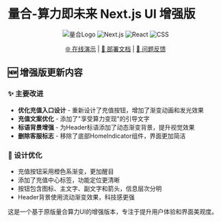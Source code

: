 # 量合-算力即未来 Next.js UI 增强版

<div align="center">

![量合Logo](https://img.shields.io/badge/量合-算力即未来-blue?style=for-the-badge)
![Next.js](https://img.shields.io/badge/Next.js-14.0-black?style=for-the-badge&logo=next.js)
![React](https://img.shields.io/badge/React-18-blue?style=for-the-badge&logo=react)
![CSS](https://img.shields.io/badge/CSS-Modules-1572B6?style=for-the-badge&logo=css3)

[🌐 在线演示](https://qginngejkpko.sealoshzh.site) | [📖 部署文档](./DEPLOYMENT.md) | [🐛 问题反馈](https://github.com/123a83/lianghe-computing-ui-enhanced/issues)

</div>

## 🆕 增强版更新内容

### ✨ 主要改进
- **优化充值入口设计** - 重新设计了充值按钮，增加了渐变动画和发光效果
- **充值文案优化** - 添加了"享受算力变现"的引导文字
- **标语背景增强** - 为Header标语添加了动态渐变背景，提升视觉效果
- **删除客服标志** - 移除了底部HomeIndicator组件，界面更加简洁

### 🎨 设计优化
- 充值按钮采用橙色系渐变，更加醒目
- 添加了充值中心标签，功能定位更清晰
- 按钮包含图标、主文字、副文字和箭头，信息层次分明
- Header背景使用流动渐变效果，科技感更强

这是一个基于原版量合算力UI的增强版本，专注于提升用户体验和界面美观度。